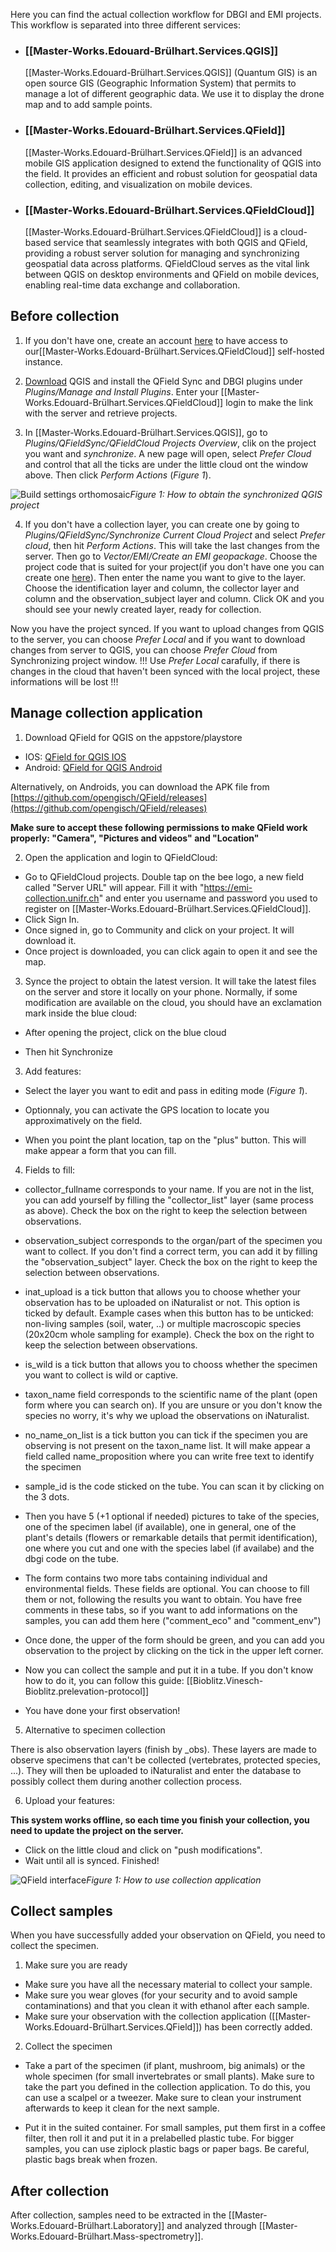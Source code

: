 Here you can find the actual collection workflow for DBGI and EMI projects. This workflow is separated into three different services:

- ### [[Master-Works.Edouard-Brülhart.Services.QGIS]]

    [[Master-Works.Edouard-Brülhart.Services.QGIS]] (Quantum GIS) is an open source GIS (Geographic Information System) that permits to manage a lot of different geographic data. We use it to display the drone map and to add sample points.

- ### [[Master-Works.Edouard-Brülhart.Services.QField]]

    [[Master-Works.Edouard-Brülhart.Services.QField]] is an advanced mobile GIS application designed to extend the functionality of QGIS into the field. It provides an efficient and robust solution for geospatial data collection, editing, and visualization on mobile devices.

- ### [[Master-Works.Edouard-Brülhart.Services.QFieldCloud]]

    [[Master-Works.Edouard-Brülhart.Services.QFieldCloud]] is a cloud-based service that seamlessly integrates with both QGIS and QField, providing a robust server solution for managing and synchronizing geospatial data across platforms. QFieldCloud serves as the vital link between QGIS on desktop environments and QField on mobile devices, enabling real-time data exchange and collaboration.

## Before collection

1) If you don't have one, create an account [here](https://emi-collection.unifr.ch/accounts/login/) to have access to our[[Master-Works.Edouard-Brülhart.Services.QFieldCloud]] self-hosted instance.

2) [Download](https://qgis.org/fr/site/forusers/download.html) QGIS and install the QField Sync and DBGI plugins under *Plugins/Manage and Install Plugins*. Enter your [[Master-Works.Edouard-Brülhart.Services.QFieldCloud]] login to make the link with the server and retrieve projects.

3) In [[Master-Works.Edouard-Brülhart.Services.QGIS]], go to *Plugins/QFieldSync/QFieldCloud Projects Overview*, clik on the project you want and *synchronize*. A new page will open, select *Prefer Cloud* and control that all the ticks are under the little cloud ont the window above. Then click *Perform Actions* (*Figure 1*).

![Build settings orthomosaic](assets/images/QGIS_synchronisation.png)*Figure 1: How to obtain the synchronized QGIS project*

4) If you don't have a collection layer, you can create one by going to *Plugins/QFieldSync/Synchronize Current Cloud Project* and select *Prefer cloud*, then hit *Perform Actions*. This will take the last changes from the server. Then go to *Vector/EMI/Create an EMI geopackage*. Choose the project code that is suited for your project(if you don't have one you can create one [here](http://directus.dbgi.org/admin/content/EMI_codes)). Then enter the name you want to give to the layer. Choose the identification layer and column, the collector layer and column and the observation_subject layer and column. Click OK and you should see your newly created layer, ready for collection.

Now you have the project synced. If you want to upload changes from QGIS to the server, you can choose *Prefer Local* and if you want to download changes from server to QGIS, you can choose *Prefer Cloud* from Synchronizing project window. !!! Use *Prefer Local* carafully, if there is changes in the cloud that haven't been synced with the local project, these informations will be lost !!!

## Manage collection application

1) Download QField for QGIS on the appstore/playstore

- IOS: [QField for QGIS IOS](https://apps.apple.com/us/app/qfield-for-qgis/id1531726814)
- Android: [QField for QGIS Android](https://play.google.com/store/apps/details?id=ch.opengis.qfield&pli=1)

Alternatively, on Androids, you can download the APK file from [https://github.com/opengisch/QField/releases](https://github.com/opengisch/QField/releases)

**Make sure to accept these following permissions to make QField work properly: "Camera", "Pictures and videos" and "Location"**

2) Open the application and login to QFieldCloud:

- Go to QFieldCloud projects. Double tap on the bee logo, a new field called "Server URL" will appear. Fill it with "https://emi-collection.unifr.ch" and enter you username and password you used to register on [[Master-Works.Edouard-Brülhart.Services.QFieldCloud]].
- Click Sign In.
- Once signed in, go to Community and click on your project. It will download it.
- Once project is downloaded, you can click again to open it and see the map.

3) Synce the project to obtain the latest version. It will take the latest files on the server and store it locally on your phone. Normally, if some modification are available on the cloud, you should have an exclamation mark inside the blue cloud:

- After opening the project, click on the blue cloud

- Then hit Synchronize

3) Add features:

- Select the layer you want to edit and pass in editing mode (*Figure 1*).

- Optionnaly, you can activate the GPS location to locate you approximatively on the field.

- When you point the plant location, tap on the "plus" button. This will make appear a form that you can fill.

4) Fields to fill:

- collector_fullname corresponds to your name. If you are not in the list, you can add yourself by filling the "collector_list" layer (same process as above). Check the box on the right to keep the selection between observations.

- observation_subject corresponds to the organ/part of the specimen you want to collect. If you don't find a correct term, you can add it by filling the "observation_subject" layer. Check the box on the right to keep the selection between observations.

- inat_upload is a tick button that allows you to choose whether your observation has to be uploaded on iNaturalist or not. This option is ticked by default. Example cases when this button has to be unticked: non-living samples (soil, water, ..) or multiple macroscopic species (20x20cm whole sampling for example). Check the box on the right to keep the selection between observations.

- is_wild is a tick button that allows you to chooss whether the specimen you want to collect is wild or captive.

- taxon_name field corresponds to the scientific name of the plant (open form where you can search on). If you are unsure or you don't know the species no worry, it's why we upload the observations on iNaturalist.

- no_name_on_list is a tick button you can tick if the specimen you are observing is not present on the taxon_name list. It will make appear a field called name_proposition where you can write free text to identify the specimen

- sample_id is the code sticked on the tube. You can scan it by clicking on the 3 dots.

- Then you have 5 (+1 optional if needed) pictures to take of the species, one of the specimen label (if available), one in general, one of the plant's details (flowers or remarkable details that permit identification), one where you cut and one with the species label (if availabe) and the dbgi code on the tube.

- The form contains two more tabs containing individual and environmental fields. These fields are optional. You can choose to fill them or not, following the results you want to obtain. You have free comments in these tabs, so if you want to add informations on the samples, you can add them here ("comment_eco" and "comment_env")

- Once done, the upper of the form should be green, and you can add you observation to the project by clicking on the tick in the upper left corner.

- Now you can collect the sample and put it in a tube. If you don't know how to do it, you can follow this guide: [[Bioblitz.Vinesch-Bioblitz.prelevation-protocol]]

- You have done your first observation!

5) Alternative to specimen collection

There is also observation layers (finish by _obs). These layers are made to observe specimens that can't be collected (vertebrates, protected species, ...). They will then be uploaded to iNaturalist and enter the database to possibly collect them during another collection process.

6) Upload your features:

**This system works offline, so each time you finish your collection, you need to update the project on the server.**

- Click on the little cloud and click on "push modifications". 
- Wait until all is synced. Finished!

![QField interface](assets/images/QField_settings.png)*Figure 1: How to use collection application*

## Collect samples

When you have successfully added your observation on QField, you need to collect the specimen.

1) Make sure you are ready
- Make sure you have all the necessary material to collect your sample.
- Make sure you wear gloves (for your security and to avoid sample contaminations) and that you clean it with ethanol after each sample.
- Make sure your observation with the collection application ([[Master-Works.Edouard-Brülhart.Services.QField]]) has been correctly added.

2) Collect the specimen

- Take a part of the specimen (if plant, mushroom, big animals) or the whole specimen (for small invertebrates or small plants). Make sure to take the part you defined in the collection application. To do this, you can use a scalpel or a tweezer. Make sure to clean your instrument afterwards to keep it clean for the next sample.

- Put it in the suited container. For small samples, put them first in a coffee filter, then roll it and put it in a prelabelled plastic tube. For bigger samples, you can use ziplock plastic bags or paper bags. Be careful, plastic bags break when frozen.

## After collection

After collection, samples need to be extracted in the [[Master-Works.Edouard-Brülhart.Laboratory]] and analyzed through [[Master-Works.Edouard-Brülhart.Mass-spectrometry]].